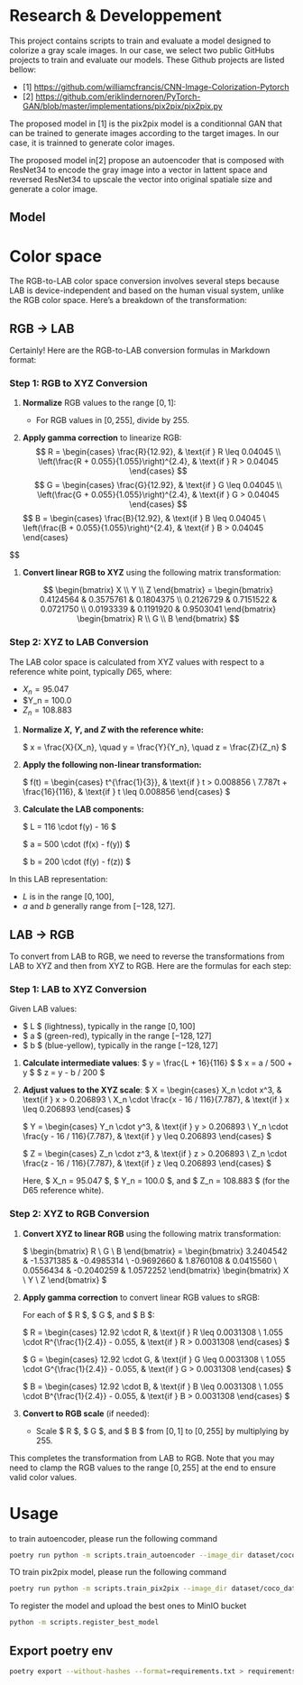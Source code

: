 # Research & Developpement

This project contains scripts to train and evaluate a model designed to colorize a gray scale images.
In our case, we select two public GitHubs projects to train and evaluate our models. These Github projects are listed bellow: 
- [1] https://github.com/williamcfrancis/CNN-Image-Colorization-Pytorch
- [2] https://github.com/eriklindernoren/PyTorch-GAN/blob/master/implementations/pix2pix/pix2pix.py

The proposed model in [1] is the pix2pix model is a conditionnal GAN that can be trained to generate images according to the target images. In our case, it is trainned to generate color images.

The proposed model in[2] propose an autoencoder that is composed with ResNet34 to encode the gray image into a vector in lattent space and reversed ResNet34 to upscale the vector into original spatiale size and generate a color image. 

## Model

# Color space

The RGB-to-LAB color space conversion involves several steps because LAB is device-independent and based on the human visual system, unlike the RGB color space. Here’s a breakdown of the transformation:

## RGB -> LAB

Certainly! Here are the RGB-to-LAB conversion formulas in Markdown format:

### Step 1: RGB to XYZ Conversion

1. **Normalize** RGB values to the range $[0, 1]$:
   - For RGB values in $[0, 255]$, divide by 255.

2. **Apply gamma correction** to linearize RGB:
$$
   R = \begin{cases} 
        \frac{R}{12.92}, & \text{if } R \leq 0.04045 \\ 
        \left(\frac{R + 0.055}{1.055}\right)^{2.4}, & \text{if } R > 0.04045 
       \end{cases}
$$
$$
   G = \begin{cases} 
        \frac{G}{12.92}, & \text{if } G \leq 0.04045 \\ 
        \left(\frac{G + 0.055}{1.055}\right)^{2.4}, & \text{if } G > 0.04045 
       \end{cases}
$$
$$
   B = \begin{cases} 
        \frac{B}{12.92}, & \text{if } B \leq 0.04045 \\ 
        \left(\frac{B + 0.055}{1.055}\right)^{2.4}, & \text{if } B > 0.04045 
       \end{cases}

$$
1. **Convert linear RGB to XYZ** using the following matrix transformation:

   $$
   \begin{bmatrix} X \\ Y \\ Z \end{bmatrix} = 
   \begin{bmatrix} 
       0.4124564 & 0.3575761 & 0.1804375 \\ 
       0.2126729 & 0.7151522 & 0.0721750 \\ 
       0.0193339 & 0.1191920 & 0.9503041 
   \end{bmatrix} 
   \begin{bmatrix} R \\ G \\ B \end{bmatrix}
   $$

### Step 2: XYZ to LAB Conversion

The LAB color space is calculated from XYZ values with respect to a reference white point, typically $D65$, where:
- $X_n = 95.047$
- $Y_n = 100.0
- $Z_n = 108.883$

1. **Normalize $X$, $Y$, and $Z$ with the reference white:**

   $
   x = \frac{X}{X_n}, \quad y = \frac{Y}{Y_n}, \quad z = \frac{Z}{Z_n}
   $

2. **Apply the following non-linear transformation:**

   $
   f(t) = \begin{cases} 
           t^{\frac{1}{3}}, & \text{if } t > 0.008856 \\ 
           7.787t + \frac{16}{116}, & \text{if } t \leq 0.008856 
          \end{cases}
   $

3. **Calculate the LAB components:**

   $
   L = 116 \cdot f(y) - 16
   $

   $
   a = 500 \cdot (f(x) - f(y))
   $

   $
   b = 200 \cdot (f(y) - f(z))
   $

In this LAB representation:
- $L$ is in the range $[0, 100]$,
- $a$ and $b$ generally range from $[-128, 127]$.

## LAB -> RGB 

To convert from LAB to RGB, we need to reverse the transformations from LAB to XYZ and then from XYZ to RGB. Here are the formulas for each step:

### Step 1: LAB to XYZ Conversion

Given LAB values:
- $ L $ (lightness), typically in the range $[0, 100]$
- $ a $ (green-red), typically in the range $[-128, 127]$
- $ b $ (blue-yellow), typically in the range $[-128, 127]$

1. **Calculate intermediate values**:
   $
   y = \frac{L + 16}{116}
   $
   $
   x = a / 500 + y
   $
   $
   z = y - b / 200
   $

2. **Adjust values to the XYZ scale**:
   $
   X = \begin{cases} 
       X_n \cdot x^3, & \text{if } x > 0.206893 \\
       X_n \cdot \frac{x - 16 / 116}{7.787}, & \text{if } x \leq 0.206893 
       \end{cases}
   $
   
   $
   Y = \begin{cases} 
       Y_n \cdot y^3, & \text{if } y > 0.206893 \\
       Y_n \cdot \frac{y - 16 / 116}{7.787}, & \text{if } y \leq 0.206893 
       \end{cases}
   $
   
   $
   Z = \begin{cases} 
       Z_n \cdot z^3, & \text{if } z > 0.206893 \\
       Z_n \cdot \frac{z - 16 / 116}{7.787}, & \text{if } z \leq 0.206893 
       \end{cases}
   $

   Here, $ X_n = 95.047 $, $ Y_n = 100.0 $, and $ Z_n = 108.883 $ (for the D65 reference white).

### Step 2: XYZ to RGB Conversion

1. **Convert XYZ to linear RGB** using the following matrix transformation:

   $
   \begin{bmatrix} R \\ G \\ B \end{bmatrix} = 
   \begin{bmatrix} 
       3.2404542 & -1.5371385 & -0.4985314 \\ 
       -0.9692660 & 1.8760108 & 0.0415560 \\ 
       0.0556434 & -0.2040259 & 1.0572252 
   \end{bmatrix} 
   \begin{bmatrix} X \\ Y \\ Z \end{bmatrix}
   $

2. **Apply gamma correction** to convert linear RGB values to sRGB:

   For each of $ R $, $ G $, and $ B $:

   $
   R = \begin{cases} 
       12.92 \cdot R, & \text{if } R \leq 0.0031308 \\ 
       1.055 \cdot R^{\frac{1}{2.4}} - 0.055, & \text{if } R > 0.0031308 
       \end{cases}
   $

   $
   G = \begin{cases} 
       12.92 \cdot G, & \text{if } G \leq 0.0031308 \\ 
       1.055 \cdot G^{\frac{1}{2.4}} - 0.055, & \text{if } G > 0.0031308 
       \end{cases}
   $

   $
   B = \begin{cases} 
       12.92 \cdot B, & \text{if } B \leq 0.0031308 \\ 
       1.055 \cdot B^{\frac{1}{2.4}} - 0.055, & \text{if } B > 0.0031308 
       \end{cases}
   $

3. **Convert to RGB scale** (if needed):
   - Scale $ R $, $ G $, and $ B $ from $[0, 1]$ to $[0, 255]$ by multiplying by 255.

This completes the transformation from LAB to RGB. Note that you may need to clamp the RGB values to the range $[0, 255]$ at the end to ensure valid color values.


# Usage

to train autoencoder, please run the following command

```bash
poetry run python -m scripts.train_autoencoder --image_dir dataset/coco_dataset/ --epochs 2 --batch_size 4
```


TO train pix2pix model, please run the following command

```bash
poetry run python -m scripts.train_pix2pix --image_dir dataset/coco_dataset/ --n_epochs 2 --batch_size 4
```

To register the model and upload the best ones to MinIO bucket 

```bash
python -m scripts.register_best_model
```

## Export poetry env


```bash
poetry export --without-hashes --format=requirements.txt > requirements.txt 
```